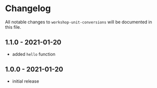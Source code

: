 # Changelog

All notable changes to `workshop-unit-conversions` will be documented in this file.

## 1.1.0 - 2021-01-20

- added `hello` function

## 1.0.0 - 2021-01-20

- initial release

